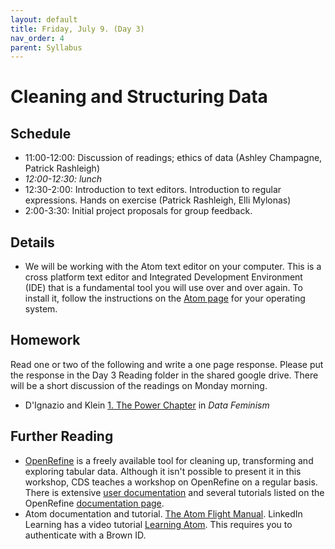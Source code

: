 ```yaml
---
layout: default
title: Friday, July 9. (Day 3)
nav_order: 4
parent: Syllabus
---
```

# Cleaning and Structuring Data

## Schedule
* 11:00-12:00: Discussion of readings; ethics of data (Ashley Champagne, Patrick Rashleigh)
* _12:00-12:30: lunch_
* 12:30-2:00: Introduction to text editors. Introduction to regular expressions. Hands on exercise (Patrick Rashleigh, Elli Mylonas)
* 2:00-3:30: Initial project proposals for group feedback.

## Details
* We will be working with the Atom text editor on your computer. This is a cross platform text editor and Integrated Development Environment (IDE) that is a fundamental tool you will use over and over again. To install it, follow the instructions on the [Atom page](https://atom.io/) for your operating system.

## Homework
Read one or two of the following and write a one page response. Please put the response in the Day 3 Reading folder in the shared google drive. There will be a short discussion of the readings on Monday morning.

* D'Ignazio and Klein [1. The Power Chapter](https://data-feminism.mitpress.mit.edu/pub/vi8obxh7/release/3?readingCollection=0cd867ef#annotations:oBzRwKakEeumQ4cWPahqmQ) in _Data Feminism_

## Further Reading

* [OpenRefine](https://openrefine.org/) is a freely available tool for cleaning up, transforming and exploring tabular data. Although it isn't possible to present it in this workshop, CDS teaches a workshop on OpenRefine on a regular basis. There is extensive [user documentation](https://docs.openrefine.org/) and several tutorials listed on the OpenRefine [documentation page](https://openrefine.org/documentation.html).
* Atom documentation and tutorial. [The Atom Flight Manual](https://flight-manual.atom.io/). LinkedIn Learning has a video tutorial [Learning Atom](https://www.linkedin.com/learning/learning-atom-2). This requires you to authenticate with a Brown ID.

<br/>
